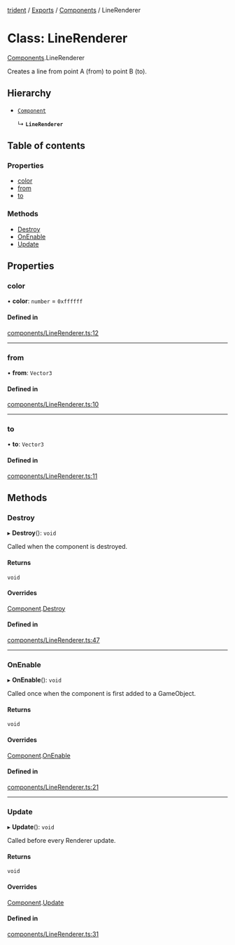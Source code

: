 [trident](../README.md) / [Exports](../modules.md) / [Components](../modules/Components.md) / LineRenderer

# Class: LineRenderer

[Components](../modules/Components.md).LineRenderer

Creates a line from point A (from) to point B (to).

## Hierarchy

- [`Component`](Components.Component.md)

  ↳ **`LineRenderer`**

## Table of contents

### Properties

- [color](Components.LineRenderer.md#color)
- [from](Components.LineRenderer.md#from)
- [to](Components.LineRenderer.md#to)

### Methods

- [Destroy](Components.LineRenderer.md#destroy)
- [OnEnable](Components.LineRenderer.md#onenable)
- [Update](Components.LineRenderer.md#update)

## Properties

### color

• **color**: `number` = `0xffffff`

#### Defined in

[components/LineRenderer.ts:12](https://github.com/AIFanatic/Trident/blob/3ffcf38/src/components/LineRenderer.ts#L12)

___

### from

• **from**: `Vector3`

#### Defined in

[components/LineRenderer.ts:10](https://github.com/AIFanatic/Trident/blob/3ffcf38/src/components/LineRenderer.ts#L10)

___

### to

• **to**: `Vector3`

#### Defined in

[components/LineRenderer.ts:11](https://github.com/AIFanatic/Trident/blob/3ffcf38/src/components/LineRenderer.ts#L11)

## Methods

### Destroy

▸ **Destroy**(): `void`

Called when the component is destroyed.

#### Returns

`void`

#### Overrides

[Component](Components.Component.md).[Destroy](Components.Component.md#destroy)

#### Defined in

[components/LineRenderer.ts:47](https://github.com/AIFanatic/Trident/blob/3ffcf38/src/components/LineRenderer.ts#L47)

___

### OnEnable

▸ **OnEnable**(): `void`

Called once when the component is first added to a GameObject.

#### Returns

`void`

#### Overrides

[Component](Components.Component.md).[OnEnable](Components.Component.md#onenable)

#### Defined in

[components/LineRenderer.ts:21](https://github.com/AIFanatic/Trident/blob/3ffcf38/src/components/LineRenderer.ts#L21)

___

### Update

▸ **Update**(): `void`

Called before every Renderer update.

#### Returns

`void`

#### Overrides

[Component](Components.Component.md).[Update](Components.Component.md#update)

#### Defined in

[components/LineRenderer.ts:31](https://github.com/AIFanatic/Trident/blob/3ffcf38/src/components/LineRenderer.ts#L31)
